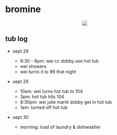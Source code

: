 
# bromine
<p align="center"><img src="https://media.giphy.com/media/zGSUjS0cQF9mg/giphy.gif"></p>

## tub log

* sept 28
    * 6:30 - 8pm: wei cc dobby use hot tub
    * wei showers
    * wei turns it to 99 that night

* sept 29
  * 10am: wei turns hot tub to 104
  * 3pm: hot tub hits 104
  * 8:30pm: wei julie marié dobby get in hot tub
  * 1am: turned off hot tub

* sept 30
  * morning: load of laundry & dishwasher